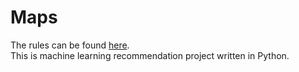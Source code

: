 # Maps
The rules can be found [here](https://inst.eecs.berkeley.edu/~cs61a/sp17/proj/maps/).  <br />
This is machine learning recommendation project written in Python.
